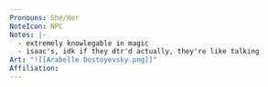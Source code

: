 ```yaml
---
Pronouns: She/Her
NoteIcon: NPC
Notes: |-
  - extremely knowlegable in magic 
  - isaac's, idk if they dtr'd actually, they're like talking
Art: "![[Arabelle Dostoyevsky.png]]"
Affiliation: 
---
```

